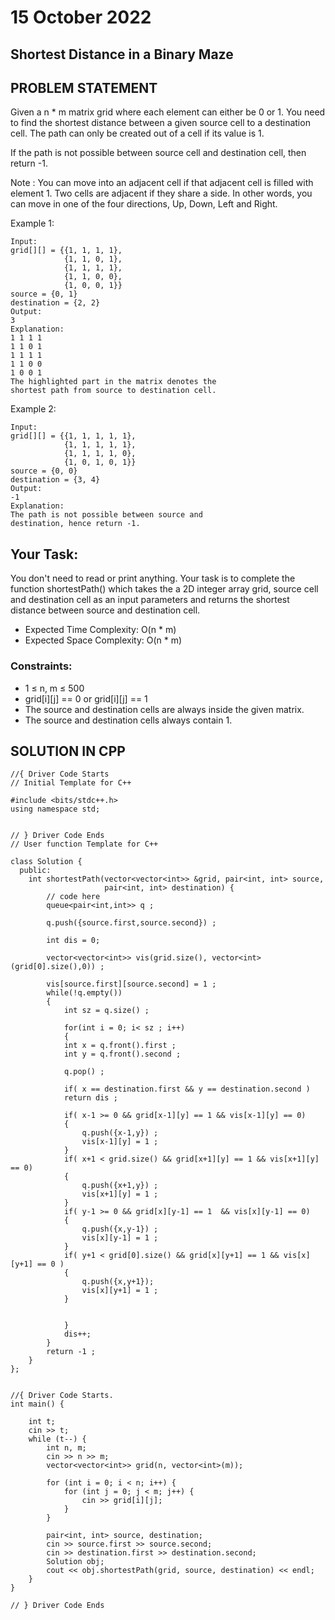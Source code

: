 # 15 October 2022
## Shortest Distance in a Binary Maze

## PROBLEM STATEMENT

Given a n * m matrix grid where each element can either be 0 or 1. You need to find the shortest distance between a given source cell to a destination cell. The path can only be created out of a cell if its value is 1. 

If the path is not possible between source cell and destination cell, then return -1.

Note : You can move into an adjacent cell if that adjacent cell is filled with element 1. Two cells are adjacent if they share a side. In other words, you can move in one of the four directions, Up, Down, Left and Right.


Example 1:
```
Input:
grid[][] = {{1, 1, 1, 1},
            {1, 1, 0, 1},
            {1, 1, 1, 1},
            {1, 1, 0, 0},
            {1, 0, 0, 1}}
source = {0, 1}
destination = {2, 2}
Output:
3
Explanation:
1 1 1 1
1 1 0 1
1 1 1 1
1 1 0 0
1 0 0 1
The highlighted part in the matrix denotes the 
shortest path from source to destination cell.
```
Example 2:
```
Input:
grid[][] = {{1, 1, 1, 1, 1},
            {1, 1, 1, 1, 1},
            {1, 1, 1, 1, 0},
            {1, 0, 1, 0, 1}}
source = {0, 0}
destination = {3, 4}
Output:
-1
Explanation:
The path is not possible between source and 
destination, hence return -1.
```

## Your Task:

You don't need to read or print anything. Your task is to complete the function shortestPath() which takes the a 2D integer array grid, source cell and destination cell as an input parameters and returns the shortest distance between source and destination cell.

- Expected Time Complexity: O(n * m)
- Expected Space Complexity: O(n * m)

### Constraints:

- 1 ≤ n, m ≤ 500
- grid[i][j] == 0 or grid[i][j] == 1
- The source and destination cells are always inside the given matrix.
- The source and destination cells always contain 1.


## SOLUTION IN CPP
```
//{ Driver Code Starts
// Initial Template for C++

#include <bits/stdc++.h>
using namespace std;


// } Driver Code Ends
// User function Template for C++

class Solution {
  public:
    int shortestPath(vector<vector<int>> &grid, pair<int, int> source,
                     pair<int, int> destination) {
        // code here 
        queue<pair<int,int>> q ;
        
        q.push({source.first,source.second}) ;
        
        int dis = 0;
        
        vector<vector<int>> vis(grid.size(), vector<int> (grid[0].size(),0)) ;
        
        vis[source.first][source.second] = 1 ;
        while(!q.empty())
        {
            int sz = q.size() ;
            
            for(int i = 0; i< sz ; i++)
            {
            int x = q.front().first ;
            int y = q.front().second ;
            
            q.pop() ;
            
            if( x == destination.first && y == destination.second ) 
            return dis ;
            
            if( x-1 >= 0 && grid[x-1][y] == 1 && vis[x-1][y] == 0)
            {
                q.push({x-1,y}) ;
                vis[x-1][y] = 1 ;
            }
            if( x+1 < grid.size() && grid[x+1][y] == 1 && vis[x+1][y] == 0) 
            {
                q.push({x+1,y}) ;
                vis[x+1][y] = 1 ;
            }
            if( y-1 >= 0 && grid[x][y-1] == 1  && vis[x][y-1] == 0)
            {
                q.push({x,y-1}) ;
                vis[x][y-1] = 1 ;
            }
            if( y+1 < grid[0].size() && grid[x][y+1] == 1 && vis[x][y+1] == 0 )
            {
                q.push({x,y+1});
                vis[x][y+1] = 1 ;
            }
            
            
            }
            dis++;
        }
        return -1 ;
    }
};


//{ Driver Code Starts.
int main() {

    int t;
    cin >> t;
    while (t--) {
        int n, m;
        cin >> n >> m;
        vector<vector<int>> grid(n, vector<int>(m));

        for (int i = 0; i < n; i++) {
            for (int j = 0; j < m; j++) {
                cin >> grid[i][j];
            }
        }

        pair<int, int> source, destination;
        cin >> source.first >> source.second;
        cin >> destination.first >> destination.second;
        Solution obj;
        cout << obj.shortestPath(grid, source, destination) << endl;
    }
}

// } Driver Code Ends
```
